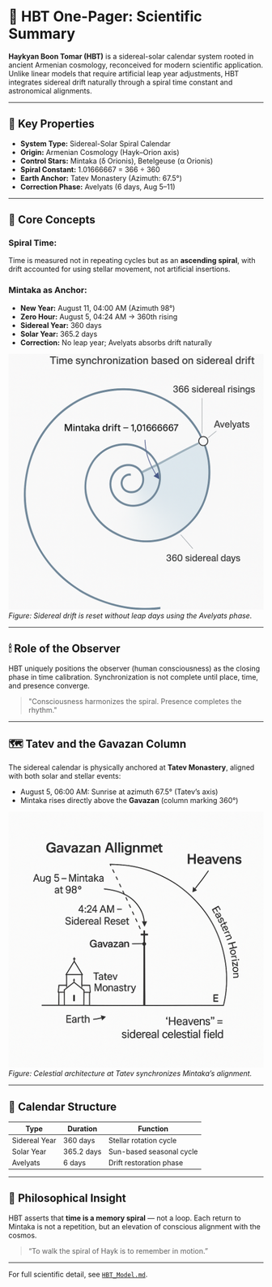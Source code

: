 
# 📄 HBT One-Pager: Scientific Summary

**Haykyan Boon Tomar (HBT)** is a sidereal-solar calendar system rooted in ancient Armenian cosmology, reconceived for modern scientific application. Unlike linear models that require artificial leap year adjustments, HBT integrates sidereal drift naturally through a spiral time constant and astronomical alignments.

---

## 🔹 Key Properties

- **System Type:** Sidereal-Solar Spiral Calendar  
- **Origin:** Armenian Cosmology (Hayk–Orion axis)  
- **Control Stars:** Mintaka (δ Orionis), Betelgeuse (α Orionis)  
- **Spiral Constant:** 1.01666667 = 366 ÷ 360  
- **Earth Anchor:** Tatev Monastery (Azimuth: 67.5°)  
- **Correction Phase:** Avelyats (6 days, Aug 5–11)

---

## 📌 Core Concepts

### Spiral Time:
Time is measured not in repeating cycles but as an **ascending spiral**, with drift accounted for using stellar movement, not artificial insertions.

### Mintaka as Anchor:
- **New Year:** August 11, 04:00 AM (Azimuth 98°)  
- **Zero Hour:** August 5, 04:24 AM → 360th rising  
- **Sidereal Year:** 360 days  
- **Solar Year:** 365.2 days  
- **Correction:** No leap year; Avelyats absorbs drift naturally

![Spiral Time Drift](../visuals/spiral_time_drift.png)  
*Figure: Sidereal drift is reset without leap days using the Avelyats phase.*

---

## 🕯 Role of the Observer
HBT uniquely positions the observer (human consciousness) as the closing phase in time calibration. Synchronization is not complete until place, time, and presence converge.

> "Consciousness harmonizes the spiral. Presence completes the rhythm."

---

## 🗺 Tatev and the Gavazan Column
The sidereal calendar is physically anchored at **Tatev Monastery**, aligned with both solar and stellar events:
- August 5, 06:00 AM: Sunrise at azimuth 67.5° (Tatev’s axis)  
- Mintaka rises directly above the **Gavazan** (column marking 360°)

![Gavazan Alignment](../visuals/gavazan_alignment.png)  
*Figure: Celestial architecture at Tatev synchronizes Mintaka’s alignment.*

---

## 📅 Calendar Structure
| Type         | Duration          | Function                  |
|--------------|-------------------|---------------------------|
| Sidereal Year| 360 days          | Stellar rotation cycle    |
| Solar Year   | 365.2 days        | Sun-based seasonal cycle  |
| Avelyats     | 6 days            | Drift restoration phase   |

---

## 🌱 Philosophical Insight
HBT asserts that **time is a memory spiral** — not a loop. Each return to Mintaka is not a repetition, but an elevation of conscious alignment with the cosmos.

> “To walk the spiral of Hayk is to remember in motion.”

---

For full scientific detail, see [`HBT_Model.md`](./HBT_Model.md).

